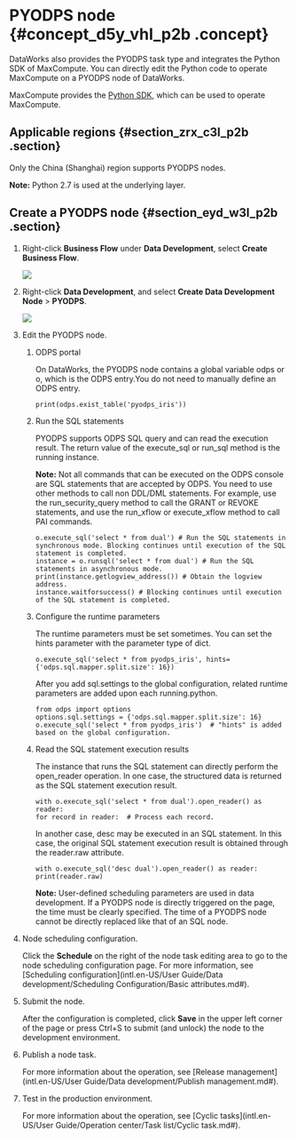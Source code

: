 # PYODPS node {#concept_d5y_vhl_p2b .concept}

DataWorks also provides the PYODPS task type and integrates the Python SDK of MaxCompute. You can directly edit the Python code to operate MaxCompute on a PYODPS node of DataWorks.

MaxCompute provides the [Python SDK](https://www.alibabacloud.com/help/doc-detail/34615.htm), which can be used to operate MaxCompute.

## Applicable regions {#section_zrx_c3l_p2b .section}

Only the China \(Shanghai\) region supports PYODPS nodes.

**Note:** Python 2.7 is used at the underlying layer.

## Create a PYODPS node {#section_eyd_w3l_p2b .section}

1.  Right-click **Business Flow** under **Data Development**, select **Create Business Flow**.

    ![](http://static-aliyun-doc.oss-cn-hangzhou.aliyuncs.com/assets/img/16292/15367325017651_en-US.png)

2.  Right-click **Data Development**, and select **Create Data Development Node** \> **PYODPS**.

    ![](http://static-aliyun-doc.oss-cn-hangzhou.aliyuncs.com/assets/img/16295/15367325017741_en-US.png)

3.  Edit the PYODPS node.
    1.  ODPS portal

        On DataWorks, the PYODPS node contains a global variable odps or o, which is the ODPS entry.You do not need to manually define an ODPS entry.

        ```
        print(odps.exist_table('pyodps_iris'))
        ```

    2.  Run the SQL statements

        PYODPS supports ODPS SQL query and can read the execution result. The return value of the execute\_sql or run\_sql method is the running instance.

        **Note:** Not all commands that can be executed on the ODPS console are SQL statements that are accepted by ODPS. You need to use other methods to call non DDL/DML statements. For example, use the run\_security\_query method to call the GRANT or REVOKE statements, and use the run\_xflow or execute\_xflow method to call PAI commands.

        ```
        o.execute_sql('select * from dual') # Run the SQL statements in synchronous mode. Blocking continues until execution of the SQL statement is completed.
        instance = o.runsql('select * from dual') # Run the SQL statements in asynchronous mode.
        print(instance.getlogview_address()) # Obtain the logview address.
        instance.waitforsuccess() # Blocking continues until execution of the SQL statement is completed.
        ```

    3.  Configure the runtime parameters

        The runtime parameters must be set sometimes. You can set the hints parameter with the parameter type of dict.

        ```
        o.execute_sql('select * from pyodps_iris', hints={'odps.sql.mapper.split.size': 16})
        ```

        After you add sql.settings to the global configuration, related runtime parameters are added upon each running.python.

        ```
        from odps import options
        options.sql.settings = {'odps.sql.mapper.split.size': 16}
        o.execute_sql('select * from pyodps_iris')  # "hints" is added based on the global configuration. 
        ```

    4.  Read the SQL statement execution results

        The instance that runs the SQL statement can directly perform the open\_reader operation. In one case, the structured data is returned as the SQL statement execution result.

        ```
        with o.execute_sql('select * from dual').open_reader() as reader:
        for record in reader:  # Process each record.
        ```

        In another case, desc may be executed in an SQL statement. In this case, the original SQL statement execution result is obtained through the reader.raw attribute.

        ```
        with o.execute_sql('desc dual').open_reader() as reader:
        print(reader.raw)
        ```

        **Note:** User-defined scheduling parameters are used in data development. If a PYODPS node is directly triggered on the page, the time must be clearly specified. The time of a PYODPS node cannot be directly replaced like that of an SQL node.

4.  Node scheduling configuration.

    Click the **Schedule** on the right of the node task editing area to go to the node scheduling configuration page. For more information, see [Scheduling configuration](intl.en-US/User Guide/Data development/Scheduling Configuration/Basic attributes.md#).

5.  Submit the node.

    After the configuration is completed, click **Save** in the upper left corner of the page or press Ctrl+S to submit \(and unlock\) the node to the development environment.

6.  Publish a node task.

    For more information about the operation, see [Release management](intl.en-US/User Guide/Data development/Publish management.md#).

7.  Test in the production environment.

    For more information about the operation, see [Cyclic tasks](intl.en-US/User Guide/Operation center/Task list/Cyclic task.md#).


